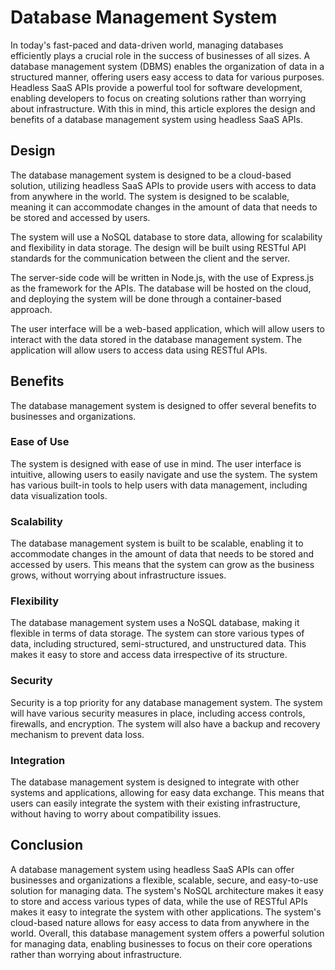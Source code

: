 # Database Management System

In today's fast-paced and data-driven world, managing databases efficiently plays a crucial role in the success of businesses of all sizes. A database management system (DBMS) enables the organization of data in a structured manner, offering users easy access to data for various purposes. Headless SaaS APIs provide a powerful tool for software development, enabling developers to focus on creating solutions rather than worrying about infrastructure. With this in mind, this article explores the design and benefits of a database management system using headless SaaS APIs.

## Design

The database management system is designed to be a cloud-based solution, utilizing headless SaaS APIs to provide users with access to data from anywhere in the world. The system is designed to be scalable, meaning it can accommodate changes in the amount of data that needs to be stored and accessed by users.

The system will use a NoSQL database to store data, allowing for scalability and flexibility in data storage. The design will be built using RESTful API standards for the communication between the client and the server.

The server-side code will be written in Node.js, with the use of Express.js as the framework for the APIs. The database will be hosted on the cloud, and deploying the system will be done through a container-based approach.

The user interface will be a web-based application, which will allow users to interact with the data stored in the database management system. The application will allow users to access data using RESTful APIs.

## Benefits

The database management system is designed to offer several benefits to businesses and organizations. 

### Ease of Use

The system is designed with ease of use in mind. The user interface is intuitive, allowing users to easily navigate and use the system. The system has various built-in tools to help users with data management, including data visualization tools.

### Scalability

The database management system is built to be scalable, enabling it to accommodate changes in the amount of data that needs to be stored and accessed by users. This means that the system can grow as the business grows, without worrying about infrastructure issues.

### Flexibility

The database management system uses a NoSQL database, making it flexible in terms of data storage. The system can store various types of data, including structured, semi-structured, and unstructured data. This makes it easy to store and access data irrespective of its structure.

### Security

Security is a top priority for any database management system. The system will have various security measures in place, including access controls, firewalls, and encryption. The system will also have a backup and recovery mechanism to prevent data loss.

### Integration

The database management system is designed to integrate with other systems and applications, allowing for easy data exchange. This means that users can easily integrate the system with their existing infrastructure, without having to worry about compatibility issues.

## Conclusion

A database management system using headless SaaS APIs can offer businesses and organizations a flexible, scalable, secure, and easy-to-use solution for managing data. The system's NoSQL architecture makes it easy to store and access various types of data, while the use of RESTful APIs makes it easy to integrate the system with other applications. The system's cloud-based nature allows for easy access to data from anywhere in the world. Overall, this database management system offers a powerful solution for managing data, enabling businesses to focus on their core operations rather than worrying about infrastructure.